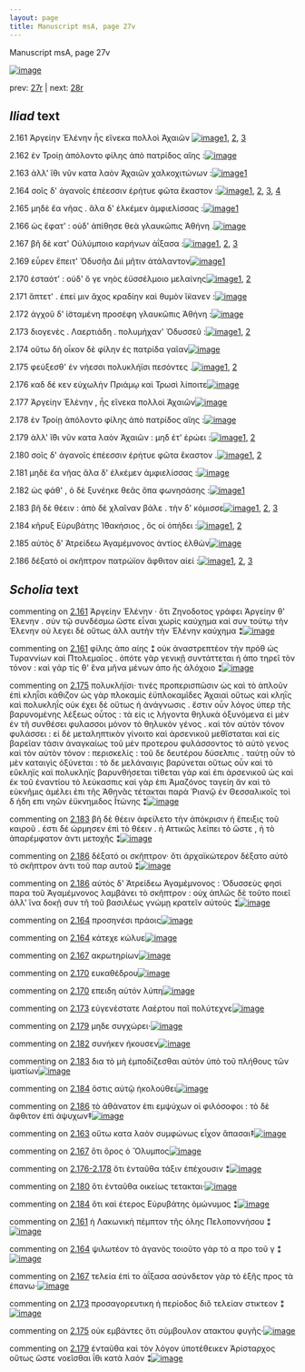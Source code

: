 ```yaml
---
layout: page
title: Manuscript msA, page 27v
---
```


Manuscript msA, page 27v

[![image](http://www.homermultitext.org/iipsrv?OBJ=IIP,1.0&FIF=/project/homer/pyramidal/deepzoom/hmt/vaimg/2017a/VA027VN_0529.tif&WID=100&CVT=JPEG)](http://www.homermultitext.org/ict2/?urn=urn:cite2:hmt:vaimg.2017a:VA027VN_0529)

prev:  [27r](../27r) | next:  [28r](../28r)

## *Iliad* text

2.161 <a id="2.161"/> Ἀργείην 					 Ἑλένην ἧς εἵνεκα πολλοὶ Ἀχαιῶν 				[![image](http://www.homermultitext.org/iipsrv?OBJ=IIP,1.0&FIF=/project/homer/pyramidal/deepzoom/hmt/vaimg/2017a/VA027VN_0529.tif&RGN=0.494,0.2201,0.329,0.0248&WID=1000&CVT=JPEG)](http://www.homermultitext.org/ict2/?urn=urn:cite2:hmt:vaimg.2017a:VA027VN_0529@0.494,0.2201,0.329,0.0248)[1](#msA_2.272), [2](#msA_2.273), [3](#msAint_2.285)

2.162 <a id="2.162"/> ἐν Τροίῃ ἀπόλοντο 					φίλης ἀπὸ πατρίδος αἴης :[![image](http://www.homermultitext.org/iipsrv?OBJ=IIP,1.0&FIF=/project/homer/pyramidal/deepzoom/hmt/vaimg/2017a/VA027VN_0529.tif&RGN=0.494,0.2397,0.342,0.0248&WID=1000&CVT=JPEG)](http://www.homermultitext.org/ict2/?urn=urn:cite2:hmt:vaimg.2017a:VA027VN_0529@0.494,0.2397,0.342,0.0248)

2.163 <a id="2.163"/> ἀλλ' ἴθι νῦν κατα λαὸν Ἀχαιῶν χαλκοχιτώνων :[![image](http://www.homermultitext.org/iipsrv?OBJ=IIP,1.0&FIF=/project/homer/pyramidal/deepzoom/hmt/vaimg/2017a/VA027VN_0529.tif&RGN=0.494,0.2569,0.342,0.0248&WID=1000&CVT=JPEG)](http://www.homermultitext.org/ict2/?urn=urn:cite2:hmt:vaimg.2017a:VA027VN_0529@0.494,0.2569,0.342,0.0248)[1](#msAim_2.279)

2.164 <a id="2.164"/> σοῖς δ' ἀγανοῖς ἐπέεσσιν ἐρήτυε φῶτα ἕκαστον :[![image](http://www.homermultitext.org/iipsrv?OBJ=IIP,1.0&FIF=/project/homer/pyramidal/deepzoom/hmt/vaimg/2017a/VA027VN_0529.tif&RGN=0.499,0.2742,0.342,0.0248&WID=1000&CVT=JPEG)](http://www.homermultitext.org/ict2/?urn=urn:cite2:hmt:vaimg.2017a:VA027VN_0529@0.499,0.2742,0.342,0.0248)[1](#msAint_2.286), [2](#msAil_2.292), [3](#msA_2.274), [4](#msAil_2.293)

2.165 <a id="2.165"/> μηδὲ ἔα νῆας . ἅλα δ' ἑλκέμεν ἀμφιελίσσας :[![image](http://www.homermultitext.org/iipsrv?OBJ=IIP,1.0&FIF=/project/homer/pyramidal/deepzoom/hmt/vaimg/2017a/VA027VN_0529.tif&RGN=0.502,0.2953,0.342,0.0248&WID=1000&CVT=JPEG)](http://www.homermultitext.org/ict2/?urn=urn:cite2:hmt:vaimg.2017a:VA027VN_0529@0.502,0.2953,0.342,0.0248)[1](#msAil_2.294)

2.166 <a id="2.166"/> ὡς ἔφατ' : οὐδ' ἀπίθησε θεὰ γλαυκῶπις Ἀθήνη .[![image](http://www.homermultitext.org/iipsrv?OBJ=IIP,1.0&FIF=/project/homer/pyramidal/deepzoom/hmt/vaimg/2017a/VA027VN_0529.tif&RGN=0.502,0.3148,0.342,0.0248&WID=1000&CVT=JPEG)](http://www.homermultitext.org/ict2/?urn=urn:cite2:hmt:vaimg.2017a:VA027VN_0529@0.502,0.3148,0.342,0.0248)

2.167 <a id="2.167"/> βῆ δὲ κατ' Οὐλύμποιο καρήνων ἀΐξασα :[![image](http://www.homermultitext.org/iipsrv?OBJ=IIP,1.0&FIF=/project/homer/pyramidal/deepzoom/hmt/vaimg/2017a/VA027VN_0529.tif&RGN=0.494,0.3351,0.322,0.0225&WID=1000&CVT=JPEG)](http://www.homermultitext.org/ict2/?urn=urn:cite2:hmt:vaimg.2017a:VA027VN_0529@0.494,0.3351,0.322,0.0225)[1](#msAint_2.287), [2](#msAil_2.295), [3](#msAim_2.280)

2.169 <a id="2.169"/> εὗρεν ἔπειτ' Ὀδυσῆα 					 Διὶ μῆτιν ἀτάλαντον[![image](http://www.homermultitext.org/iipsrv?OBJ=IIP,1.0&FIF=/project/homer/pyramidal/deepzoom/hmt/vaimg/2017a/VA027VN_0529.tif&RGN=0.5,0.3539,0.322,0.0225&WID=1000&CVT=JPEG)](http://www.homermultitext.org/ict2/?urn=urn:cite2:hmt:vaimg.2017a:VA027VN_0529@0.5,0.3539,0.322,0.0225)[1](#msAil_2.296)

2.170 <a id="2.170"/> ἐσταότ' : οὐδ' ὅ γε νηὸς ἐϋσσέλμοιο μελαίνης[![image](http://www.homermultitext.org/iipsrv?OBJ=IIP,1.0&FIF=/project/homer/pyramidal/deepzoom/hmt/vaimg/2017a/VA027VN_0529.tif&RGN=0.5,0.3704,0.349,0.0225&WID=1000&CVT=JPEG)](http://www.homermultitext.org/ict2/?urn=urn:cite2:hmt:vaimg.2017a:VA027VN_0529@0.5,0.3704,0.349,0.0225)[1](#msAil_2.298), [2](#msAil_2.297)

2.171 <a id="2.171"/> ἅπτετ' . ἐπεί μιν ἄχος κραδίην καὶ θυμὸν ἵ̈κανεν :[![image](http://www.homermultitext.org/iipsrv?OBJ=IIP,1.0&FIF=/project/homer/pyramidal/deepzoom/hmt/vaimg/2017a/VA027VN_0529.tif&RGN=0.499,0.3899,0.349,0.0225&WID=1000&CVT=JPEG)](http://www.homermultitext.org/ict2/?urn=urn:cite2:hmt:vaimg.2017a:VA027VN_0529@0.499,0.3899,0.349,0.0225)

2.172 <a id="2.172"/> ἀγχοῦ δ' ἱ̈σταμένη προσέφη γλαυκῶπις Ἀθήνη :[![image](http://www.homermultitext.org/iipsrv?OBJ=IIP,1.0&FIF=/project/homer/pyramidal/deepzoom/hmt/vaimg/2017a/VA027VN_0529.tif&RGN=0.501,0.408,0.369,0.027&WID=1000&CVT=JPEG)](http://www.homermultitext.org/ict2/?urn=urn:cite2:hmt:vaimg.2017a:VA027VN_0529@0.501,0.408,0.369,0.027)

2.173 <a id="2.173"/> διογενὲς . Λαερτιάδη . 					πολυμήχαν' Ὀδυσσεῦ :[![image](http://www.homermultitext.org/iipsrv?OBJ=IIP,1.0&FIF=/project/homer/pyramidal/deepzoom/hmt/vaimg/2017a/VA027VN_0529.tif&RGN=0.497,0.4275,0.34,0.027&WID=1000&CVT=JPEG)](http://www.homermultitext.org/ict2/?urn=urn:cite2:hmt:vaimg.2017a:VA027VN_0529@0.497,0.4275,0.34,0.027)[1](#msAil_2.299), [2](#msAint_2.288)

2.174 <a id="2.174"/> οὕτω δὴ οἶκον δὲ φίλην ἐς πατρίδα γαῖαν[![image](http://www.homermultitext.org/iipsrv?OBJ=IIP,1.0&FIF=/project/homer/pyramidal/deepzoom/hmt/vaimg/2017a/VA027VN_0529.tif&RGN=0.496,0.4448,0.34,0.027&WID=1000&CVT=JPEG)](http://www.homermultitext.org/ict2/?urn=urn:cite2:hmt:vaimg.2017a:VA027VN_0529@0.496,0.4448,0.34,0.027)

2.175 <a id="2.175"/> φεύξεσθ' ἐν νήεσσι πολυκλήϊσι πεσόντες .[![image](http://www.homermultitext.org/iipsrv?OBJ=IIP,1.0&FIF=/project/homer/pyramidal/deepzoom/hmt/vaimg/2017a/VA027VN_0529.tif&RGN=0.492,0.4658,0.32,0.0255&WID=1000&CVT=JPEG)](http://www.homermultitext.org/ict2/?urn=urn:cite2:hmt:vaimg.2017a:VA027VN_0529@0.492,0.4658,0.32,0.0255)[1](#msA_2.275), [2](#msAint_2.289)

2.176 <a id="2.176"/> καδ δέ κεν εὐχωλὴν Πριάμῳ καὶ Τρωσὶ λίποιτε[![image](http://www.homermultitext.org/iipsrv?OBJ=IIP,1.0&FIF=/project/homer/pyramidal/deepzoom/hmt/vaimg/2017a/VA027VN_0529.tif&RGN=0.494,0.4808,0.355,0.0293&WID=1000&CVT=JPEG)](http://www.homermultitext.org/ict2/?urn=urn:cite2:hmt:vaimg.2017a:VA027VN_0529@0.494,0.4808,0.355,0.0293)

2.177 <a id="2.177"/> Ἀργείην 					 Ἑλένην , ἧς εἵνεκα πολλοὶ 					Ἀχαιῶν[![image](http://www.homermultitext.org/iipsrv?OBJ=IIP,1.0&FIF=/project/homer/pyramidal/deepzoom/hmt/vaimg/2017a/VA027VN_0529.tif&RGN=0.495,0.5004,0.355,0.0293&WID=1000&CVT=JPEG)](http://www.homermultitext.org/ict2/?urn=urn:cite2:hmt:vaimg.2017a:VA027VN_0529@0.495,0.5004,0.355,0.0293)

2.178 <a id="2.178"/> ἐν Τροίῃ ἀπόλοντο 					φίλης ἀπὸ πατρίδος αἴης :[![image](http://www.homermultitext.org/iipsrv?OBJ=IIP,1.0&FIF=/project/homer/pyramidal/deepzoom/hmt/vaimg/2017a/VA027VN_0529.tif&RGN=0.502,0.5192,0.355,0.0293&WID=1000&CVT=JPEG)](http://www.homermultitext.org/ict2/?urn=urn:cite2:hmt:vaimg.2017a:VA027VN_0529@0.502,0.5192,0.355,0.0293)

2.179 <a id="2.179"/> ἀλλ' ἴ̈θι νῦν κατα λαὸν Ἀχαιῶν : μηδ έτ' ἐρώει :[![image](http://www.homermultitext.org/iipsrv?OBJ=IIP,1.0&FIF=/project/homer/pyramidal/deepzoom/hmt/vaimg/2017a/VA027VN_0529.tif&RGN=0.498,0.5372,0.355,0.0293&WID=1000&CVT=JPEG)](http://www.homermultitext.org/ict2/?urn=urn:cite2:hmt:vaimg.2017a:VA027VN_0529@0.498,0.5372,0.355,0.0293)[1](#msAil_2.300), [2](#msAint_2.290)

2.180 <a id="2.180"/> σοῖς δ' ἀγανοῖς ἐπέεσσιν ἐρήτυε φῶτα ἕκαστον .[![image](http://www.homermultitext.org/iipsrv?OBJ=IIP,1.0&FIF=/project/homer/pyramidal/deepzoom/hmt/vaimg/2017a/VA027VN_0529.tif&RGN=0.498,0.5545,0.355,0.0293&WID=1000&CVT=JPEG)](http://www.homermultitext.org/ict2/?urn=urn:cite2:hmt:vaimg.2017a:VA027VN_0529@0.498,0.5545,0.355,0.0293)[1](#msAil_2.301), [2](#msAim_2.283)

2.181 <a id="2.181"/> μηδὲ ἔα νῆας ἅλα δ' ἑλκέμεν ἀμφιελίσσας :[![image](http://www.homermultitext.org/iipsrv?OBJ=IIP,1.0&FIF=/project/homer/pyramidal/deepzoom/hmt/vaimg/2017a/VA027VN_0529.tif&RGN=0.499,0.5733,0.355,0.0293&WID=1000&CVT=JPEG)](http://www.homermultitext.org/ict2/?urn=urn:cite2:hmt:vaimg.2017a:VA027VN_0529@0.499,0.5733,0.355,0.0293)

2.182 <a id="2.182"/> ὡς φάθ' , ὁ δὲ ξυνέηκε θεᾶς ὄπα φωνησάσης :[![image](http://www.homermultitext.org/iipsrv?OBJ=IIP,1.0&FIF=/project/homer/pyramidal/deepzoom/hmt/vaimg/2017a/VA027VN_0529.tif&RGN=0.497,0.5898,0.385,0.0323&WID=1000&CVT=JPEG)](http://www.homermultitext.org/ict2/?urn=urn:cite2:hmt:vaimg.2017a:VA027VN_0529@0.497,0.5898,0.385,0.0323)[1](#msAil_2.302)

2.183 <a id="2.183"/> βῆ δὲ θέειν : ἀπὸ δὲ χλαῖναν βάλε . τὴν δ' κόμισσε[![image](http://www.homermultitext.org/iipsrv?OBJ=IIP,1.0&FIF=/project/homer/pyramidal/deepzoom/hmt/vaimg/2017a/VA027VN_0529.tif&RGN=0.501,0.6093,0.385,0.0323&WID=1000&CVT=JPEG)](http://www.homermultitext.org/ict2/?urn=urn:cite2:hmt:vaimg.2017a:VA027VN_0529@0.501,0.6093,0.385,0.0323)[1](#msAil_2.303), [2](#msA_2.276), [3](#msAint_2.291)

2.184 <a id="2.184"/> κῆρυξ Εὐρυβάτης 					 Ἰ̈θακήσιος , ὅς οἱ ὀπήδει :[![image](http://www.homermultitext.org/iipsrv?OBJ=IIP,1.0&FIF=/project/homer/pyramidal/deepzoom/hmt/vaimg/2017a/VA027VN_0529.tif&RGN=0.505,0.6281,0.34,0.0323&WID=1000&CVT=JPEG)](http://www.homermultitext.org/ict2/?urn=urn:cite2:hmt:vaimg.2017a:VA027VN_0529@0.505,0.6281,0.34,0.0323)[1](#msAim_2.284), [2](#msAil_2.304)

2.185 <a id="2.185"/> αὐτὸς δ' Ἀτρείδεω 						Ἀγαμέμνονος ἀντίος ἐλθὼν[![image](http://www.homermultitext.org/iipsrv?OBJ=IIP,1.0&FIF=/project/homer/pyramidal/deepzoom/hmt/vaimg/2017a/VA027VN_0529.tif&RGN=0.513,0.6446,0.34,0.0323&WID=1000&CVT=JPEG)](http://www.homermultitext.org/ict2/?urn=urn:cite2:hmt:vaimg.2017a:VA027VN_0529@0.513,0.6446,0.34,0.0323)

2.186 <a id="2.186"/> δέξατό οἱ σκῆπτρον πατρώϊον ἄφθιτον αἰεί :[![image](http://www.homermultitext.org/iipsrv?OBJ=IIP,1.0&FIF=/project/homer/pyramidal/deepzoom/hmt/vaimg/2017a/VA027VN_0529.tif&RGN=0.506,0.6649,0.349,0.0383&WID=1000&CVT=JPEG)](http://www.homermultitext.org/ict2/?urn=urn:cite2:hmt:vaimg.2017a:VA027VN_0529@0.506,0.6649,0.349,0.0383)[1](#msA_2.278), [2](#msA_2.277), [3](#msAil_2.305)

## *Scholia* text

commenting on [2.161](#2.161)  <a id="msA_2.272"/> Ἀργείην Ἑλένην · ὅτι Ζηνοδοτος γράφει Ἀργείην θ' Ἑλενην . σὺν τῷ συνδέσμω ὥστε εἶναι χωρὶς καύχημα καὶ συν τούτῳ τὴν Ἑλενην οὐ λεγει δὲ οὕτως ἀλλ αυτὴν τὴν Ἑλένην καύχημα ⁑[![image](http://www.homermultitext.org/iipsrv?OBJ=IIP,1.0&FIF=/project/homer/pyramidal/deepzoom/hmt/vaimg/2017a/VA027VN_0529.tif&RGN=0.215,0.1026,0.6342,0.0476&WID=1000&CVT=JPEG)](http://www.homermultitext.org/ict2/?urn=urn:cite2:hmt:vaimg.2017a:VA027VN_0529@0.215,0.1026,0.6342,0.0476)

commenting on [2.161](#2.161)  <a id="msA_2.273"/> φίλης ἀπο αίης ⁑ οὐκ ἀναστρεπτέον τὴν πρόθ ὡς Τυραννίων καὶ Πτολεμαῖος . ὁπότε γὰρ γενικῇ συντάττεται ἡ ἀπο τηρεῖ τὸν τόνον : καὶ γάρ τίς θ' ἕνα μῆνα μένων ἀπο ῆς ἀλόχοιο ⁑[![image](http://www.homermultitext.org/iipsrv?OBJ=IIP,1.0&FIF=/project/homer/pyramidal/deepzoom/hmt/vaimg/2017a/VA027VN_0529.tif&RGN=0.2008,0.1264,0.6333,0.0413&WID=1000&CVT=JPEG)](http://www.homermultitext.org/ict2/?urn=urn:cite2:hmt:vaimg.2017a:VA027VN_0529@0.2008,0.1264,0.6333,0.0413)

commenting on [2.175](#2.175)  <a id="msA_2.275"/> πολυκλήϊσι· τινὲς προπερισπῶσιν ὡς καὶ τὸ ἁπλοῦν ἐπὶ κληῗσι κάθιζον ὡς γὰρ πλοκαμὶς ἐϋπλοκαμῖδες Ἀχαιαὶ οὕτως καὶ κληῒς καὶ πολυκληΐς οὐκ έχει δὲ οὕτως ἡ ἀνάγνωσις . ἔστιν οὖν λόγος ὑπερ τῆς βαρυνομένης λέξεως οὗτος : τὰ εἰς ις λήγοντα θηλυκὰ ὀξυνόμενα εἰ μὲν ἐν τῆ συνθέσει φυλασσοι μόνον τὸ θηλυκὸν γένος . καὶ τὸν αὐτὸν τόνον φυλάσσει : εἰ δὲ μεταληπτικὸν γίνοιτο καὶ ἀρσενικοῦ μεθἵσταται καὶ εἰς βαρεῖαν τάσιν ἀναγκαίως τοῦ μὲν προτερου φυλάσσοντος τὸ αὐτὸ γενος καὶ τὸν αὐτὸν τόνον : περισκελίς : τοῦ δε δευτέρου δύσελπις . ταύτῃ οὖν τὸ μὲν καταιγὶς ὀξύνεται : τὸ δε μελάναιγις βαρύνεται οὕτως οὖν καὶ τὸ εὔκληϊς καὶ πολυκληϊς βαρυνθήσεται τίθεται γὰρ καὶ ἐπι ἀρσενικοῦ ὡς καὶ ἐκ τοῦ ἐναντίου τὸ λεύκασπις καὶ γὰρ ἐπι Ἀμαζόνος ταγείη ἄν καὶ τὸ εὐκνῆμις ἀμέλει ἐπι τῆς Ἀθηνᾶς τέτακται παρὰ Ῥιανῷ ἐν Θεσσαλικοῖς τοὶ δ ήδη επι νηῶν ἐϋκνημιδος Ϊτώνης ⁑[![image](http://www.homermultitext.org/iipsrv?OBJ=IIP,1.0&FIF=/project/homer/pyramidal/deepzoom/hmt/vaimg/2017a/VA027VN_0529.tif&RGN=0.2196,0.4675,0.2342,0.2697&WID=1000&CVT=JPEG)](http://www.homermultitext.org/ict2/?urn=urn:cite2:hmt:vaimg.2017a:VA027VN_0529@0.2196,0.4675,0.2342,0.2697)

commenting on [2.183](#2.183)  <a id="msA_2.276"/> βῆ δὲ θέειν ἀφείλετο τὴν ἀπόκρισιν ἡ ἔπειξις τοῦ καιροῦ . ἐστι δέ ώρμησεν ἐπὶ τὸ θέειν . ἠ Αττικῶς λείπει τὸ ὥστε , ἠ τὸ ἀπαρέμφατον ἀντι μετοχῆς ⁑[![image](http://www.homermultitext.org/iipsrv?OBJ=IIP,1.0&FIF=/project/homer/pyramidal/deepzoom/hmt/vaimg/2017a/VA027VN_0529.tif&RGN=0.4692,0.694,0.395,0.0457&WID=1000&CVT=JPEG)](http://www.homermultitext.org/ict2/?urn=urn:cite2:hmt:vaimg.2017a:VA027VN_0529@0.4692,0.694,0.395,0.0457)

commenting on [2.186](#2.186)  <a id="msA_2.277"/> δέξατό οι σκῆπτρον· ὅτι ἀρχαϊκώτερον δέξατο αὐτὸ τὸ σκῆπτρον ἀντι τοῦ παρ αυτοῦ ⁑[![image](http://www.homermultitext.org/iipsrv?OBJ=IIP,1.0&FIF=/project/homer/pyramidal/deepzoom/hmt/vaimg/2017a/VA027VN_0529.tif&RGN=0.4725,0.7259,0.3992,0.0357&WID=1000&CVT=JPEG)](http://www.homermultitext.org/ict2/?urn=urn:cite2:hmt:vaimg.2017a:VA027VN_0529@0.4725,0.7259,0.3992,0.0357)

commenting on [2.186](#2.186)  <a id="msA_2.278"/> αὐτὸς δ' Ἀτρείδεω Ἀγαμέμνονος : Ὀδυσσεὺς φησὶ παρα τοῦ Ἀγαμέμνονος λαμβάνει τὸ σκῆπτρον : οὐχ ἁπλῶς δὲ τοῦτο ποιεῖ ἀλλ' ἵνα δοκῇ συν τῆ τοῦ βασιλέως γνώμῃ κρατεῖν αὐτούς ⁑[![image](http://www.homermultitext.org/iipsrv?OBJ=IIP,1.0&FIF=/project/homer/pyramidal/deepzoom/hmt/vaimg/2017a/VA027VN_0529.tif&RGN=0.4738,0.7306,0.3921,0.0579&WID=1000&CVT=JPEG)](http://www.homermultitext.org/ict2/?urn=urn:cite2:hmt:vaimg.2017a:VA027VN_0529@0.4738,0.7306,0.3921,0.0579)

commenting on [2.164](#2.164)  <a id="msAil_2.292.comment"/> προσηνέσι πράοις[![image](http://www.homermultitext.org/iipsrv?OBJ=IIP,1.0&FIF=/project/homer/pyramidal/deepzoom/hmt/vaimg/2017a/VA027VN_0529.tif&RGN=0.5529,0.2719,0.0625,0.0131&WID=1000&CVT=JPEG)](http://www.homermultitext.org/ict2/?urn=urn:cite2:hmt:vaimg.2017a:VA027VN_0529@0.5529,0.2719,0.0625,0.0131)

commenting on [2.164](#2.164)  <a id="msAil_2.293.comment"/> κάτεχε κώλυε[![image](http://www.homermultitext.org/iipsrv?OBJ=IIP,1.0&FIF=/project/homer/pyramidal/deepzoom/hmt/vaimg/2017a/VA027VN_0529.tif&RGN=0.6871,0.2713,0.0538,0.015&WID=1000&CVT=JPEG)](http://www.homermultitext.org/ict2/?urn=urn:cite2:hmt:vaimg.2017a:VA027VN_0529@0.6871,0.2713,0.0538,0.015)

commenting on [2.167](#2.167)  <a id="msAil_2.295.comment"/> ακρωτηρίων[![image](http://www.homermultitext.org/iipsrv?OBJ=IIP,1.0&FIF=/project/homer/pyramidal/deepzoom/hmt/vaimg/2017a/VA027VN_0529.tif&RGN=0.6796,0.3285,0.0529,0.0144&WID=1000&CVT=JPEG)](http://www.homermultitext.org/ict2/?urn=urn:cite2:hmt:vaimg.2017a:VA027VN_0529@0.6796,0.3285,0.0529,0.0144)

commenting on [2.170](#2.170)  <a id="msAil_2.297.comment"/> ευκαθέδρου[![image](http://www.homermultitext.org/iipsrv?OBJ=IIP,1.0&FIF=/project/homer/pyramidal/deepzoom/hmt/vaimg/2017a/VA027VN_0529.tif&RGN=0.6842,0.3686,0.0533,0.011&WID=1000&CVT=JPEG)](http://www.homermultitext.org/ict2/?urn=urn:cite2:hmt:vaimg.2017a:VA027VN_0529@0.6842,0.3686,0.0533,0.011)

commenting on [2.170](#2.170)  <a id="msAil_2.298.comment"/> επειδη αὐτόν λύπη[![image](http://www.homermultitext.org/iipsrv?OBJ=IIP,1.0&FIF=/project/homer/pyramidal/deepzoom/hmt/vaimg/2017a/VA027VN_0529.tif&RGN=0.5723,0.3862,0.0933,0.0118&WID=1000&CVT=JPEG)](http://www.homermultitext.org/ict2/?urn=urn:cite2:hmt:vaimg.2017a:VA027VN_0529@0.5723,0.3862,0.0933,0.0118)

commenting on [2.173](#2.173)  <a id="msAil_2.299.comment"/> εὐγενέστατε Λαέρτου παῖ πολύτεχνε[![image](http://www.homermultitext.org/iipsrv?OBJ=IIP,1.0&FIF=/project/homer/pyramidal/deepzoom/hmt/vaimg/2017a/VA027VN_0529.tif&RGN=0.5263,0.4238,0.218,0.0163&WID=1000&CVT=JPEG)](http://www.homermultitext.org/ict2/?urn=urn:cite2:hmt:vaimg.2017a:VA027VN_0529@0.5263,0.4238,0.218,0.0163)

commenting on [2.179](#2.179)  <a id="msAil_2.300.comment"/> μηδε συγχώρει·[![image](http://www.homermultitext.org/iipsrv?OBJ=IIP,1.0&FIF=/project/homer/pyramidal/deepzoom/hmt/vaimg/2017a/VA027VN_0529.tif&RGN=0.7725,0.5326,0.065,0.0105&WID=1000&CVT=JPEG)](http://www.homermultitext.org/ict2/?urn=urn:cite2:hmt:vaimg.2017a:VA027VN_0529@0.7725,0.5326,0.065,0.0105)

commenting on [2.182](#2.182)  <a id="msAil_2.302.comment"/> συνήκεν ήκουσεν[![image](http://www.homermultitext.org/iipsrv?OBJ=IIP,1.0&FIF=/project/homer/pyramidal/deepzoom/hmt/vaimg/2017a/VA027VN_0529.tif&RGN=0.6118,0.5953,0.0775,0.0118&WID=1000&CVT=JPEG)](http://www.homermultitext.org/ict2/?urn=urn:cite2:hmt:vaimg.2017a:VA027VN_0529@0.6118,0.5953,0.0775,0.0118)

commenting on [2.183](#2.183)  <a id="msAil_2.303.comment"/> δια τὸ μὴ ἐμποδίζεσθαι αὐτὸν ὑπὸ τοῦ πλήθους τῶν ἰματίων[![image](http://www.homermultitext.org/iipsrv?OBJ=IIP,1.0&FIF=/project/homer/pyramidal/deepzoom/hmt/vaimg/2017a/VA027VN_0529.tif&RGN=0.6329,0.6066,0.1918,0.015&WID=1000&CVT=JPEG)](http://www.homermultitext.org/ict2/?urn=urn:cite2:hmt:vaimg.2017a:VA027VN_0529@0.6329,0.6066,0.1918,0.015)

commenting on [2.184](#2.184)  <a id="msAil_2.304.comment"/> ὅστις αὐτῷ ἠκολούθει[![image](http://www.homermultitext.org/iipsrv?OBJ=IIP,1.0&FIF=/project/homer/pyramidal/deepzoom/hmt/vaimg/2017a/VA027VN_0529.tif&RGN=0.7489,0.6246,0.0957,0.0139&WID=1000&CVT=JPEG)](http://www.homermultitext.org/ict2/?urn=urn:cite2:hmt:vaimg.2017a:VA027VN_0529@0.7489,0.6246,0.0957,0.0139)

commenting on [2.186](#2.186)  <a id="msAil_2.305.comment"/> τὸ ἀθάνατον ἐπι εμψύχων οἱ φιλόσοφοι : τὸ δὲ ἄφθιτον ἐπὶ ἀψυχων‡[![image](http://www.homermultitext.org/iipsrv?OBJ=IIP,1.0&FIF=/project/homer/pyramidal/deepzoom/hmt/vaimg/2017a/VA027VN_0529.tif&RGN=0.5461,0.6817,0.2964,0.0274&WID=1000&CVT=JPEG)](http://www.homermultitext.org/ict2/?urn=urn:cite2:hmt:vaimg.2017a:VA027VN_0529@0.5461,0.6817,0.2964,0.0274)

commenting on [2.163](#2.163)  <a id="msAim_2.279.comment"/> οὕτω κατα λαὸν συμφώνως εἶχον ἅπασαι‡[![image](http://www.homermultitext.org/iipsrv?OBJ=IIP,1.0&FIF=/project/homer/pyramidal/deepzoom/hmt/vaimg/2017a/VA027VN_0529.tif&RGN=0.4313,0.2547,0.0692,0.0407&WID=1000&CVT=JPEG)](http://www.homermultitext.org/ict2/?urn=urn:cite2:hmt:vaimg.2017a:VA027VN_0529@0.4313,0.2547,0.0692,0.0407)

commenting on [2.167](#2.167)  <a id="msAim_2.280.comment"/> ὅτι ὅρος ὁ Ὄλυμπος[![image](http://www.homermultitext.org/iipsrv?OBJ=IIP,1.0&FIF=/project/homer/pyramidal/deepzoom/hmt/vaimg/2017a/VA027VN_0529.tif&RGN=0.4371,0.3392,0.0633,0.0191&WID=1000&CVT=JPEG)](http://www.homermultitext.org/ict2/?urn=urn:cite2:hmt:vaimg.2017a:VA027VN_0529@0.4371,0.3392,0.0633,0.0191)

commenting on [2.176-2.178](#2.176-2.178)  <a id="msAim_2.282.comment"/> ὅτι ἐνταῦθα τάξιν ἐπέχουσιν ⁑[![image](http://www.homermultitext.org/iipsrv?OBJ=IIP,1.0&FIF=/project/homer/pyramidal/deepzoom/hmt/vaimg/2017a/VA027VN_0529.tif&RGN=0.4333,0.4844,0.0521,0.0388&WID=1000&CVT=JPEG)](http://www.homermultitext.org/ict2/?urn=urn:cite2:hmt:vaimg.2017a:VA027VN_0529@0.4333,0.4844,0.0521,0.0388)

commenting on [2.180](#2.180)  <a id="msAim_2.283.comment"/> ὅτι ἐνταῦθα οικείως τετακται·[![image](http://www.homermultitext.org/iipsrv?OBJ=IIP,1.0&FIF=/project/homer/pyramidal/deepzoom/hmt/vaimg/2017a/VA027VN_0529.tif&RGN=0.4504,0.5623,0.0408,0.0347&WID=1000&CVT=JPEG)](http://www.homermultitext.org/ict2/?urn=urn:cite2:hmt:vaimg.2017a:VA027VN_0529@0.4504,0.5623,0.0408,0.0347)

commenting on [2.184](#2.184)  <a id="msAim_2.284.comment"/> ὅτι καὶ έτερος Εὐρυβάτης ὁμώνυμος ⁑[![image](http://www.homermultitext.org/iipsrv?OBJ=IIP,1.0&FIF=/project/homer/pyramidal/deepzoom/hmt/vaimg/2017a/VA027VN_0529.tif&RGN=0.4417,0.637,0.0521,0.0407&WID=1000&CVT=JPEG)](http://www.homermultitext.org/ict2/?urn=urn:cite2:hmt:vaimg.2017a:VA027VN_0529@0.4417,0.637,0.0521,0.0407)

commenting on [2.161](#2.161)  <a id="msAint_2.285.comment"/> ἡ Λακωνικὴ πέμπτον τῆς όλης Πελοποννήσου ⁑[![image](http://www.homermultitext.org/iipsrv?OBJ=IIP,1.0&FIF=/project/homer/pyramidal/deepzoom/hmt/vaimg/2017a/VA027VN_0529.tif&RGN=0.8167,0.215,0.0667,0.0438&WID=1000&CVT=JPEG)](http://www.homermultitext.org/ict2/?urn=urn:cite2:hmt:vaimg.2017a:VA027VN_0529@0.8167,0.215,0.0667,0.0438)

commenting on [2.164](#2.164)  <a id="msAint_2.286.comment"/> ψιλωτέον τὸ ἀγανὸς τοιοῦτο γὰρ τὸ α προ τοῦ γ ⁑[![image](http://www.homermultitext.org/iipsrv?OBJ=IIP,1.0&FIF=/project/homer/pyramidal/deepzoom/hmt/vaimg/2017a/VA027VN_0529.tif&RGN=0.8354,0.2694,0.0633,0.0695&WID=1000&CVT=JPEG)](http://www.homermultitext.org/ict2/?urn=urn:cite2:hmt:vaimg.2017a:VA027VN_0529@0.8354,0.2694,0.0633,0.0695)

commenting on [2.167](#2.167)  <a id="msAint_2.287.comment"/> τελεία ἐπὶ το ἀΐξασα ασύνδετον γὰρ τὸ ἑξῆς προς τὰ ἐπανω·[![image](http://www.homermultitext.org/iipsrv?OBJ=IIP,1.0&FIF=/project/homer/pyramidal/deepzoom/hmt/vaimg/2017a/VA027VN_0529.tif&RGN=0.8163,0.3307,0.0946,0.0454&WID=1000&CVT=JPEG)](http://www.homermultitext.org/ict2/?urn=urn:cite2:hmt:vaimg.2017a:VA027VN_0529@0.8163,0.3307,0.0946,0.0454)

commenting on [2.173](#2.173)  <a id="msAint_2.288.comment"/> προσαγορευτικη ἡ περίοδος διὃ τελείαν στικτεον ⁑[![image](http://www.homermultitext.org/iipsrv?OBJ=IIP,1.0&FIF=/project/homer/pyramidal/deepzoom/hmt/vaimg/2017a/VA027VN_0529.tif&RGN=0.8296,0.424,0.0733,0.0413&WID=1000&CVT=JPEG)](http://www.homermultitext.org/ict2/?urn=urn:cite2:hmt:vaimg.2017a:VA027VN_0529@0.8296,0.424,0.0733,0.0413)

commenting on [2.175](#2.175)  <a id="msAint_2.289.comment"/> οὐκ εμβάντες ὅτι σύμβουλον ατακτου φυγῆς·[![image](http://www.homermultitext.org/iipsrv?OBJ=IIP,1.0&FIF=/project/homer/pyramidal/deepzoom/hmt/vaimg/2017a/VA027VN_0529.tif&RGN=0.8033,0.4609,0.0988,0.0288&WID=1000&CVT=JPEG)](http://www.homermultitext.org/ict2/?urn=urn:cite2:hmt:vaimg.2017a:VA027VN_0529@0.8033,0.4609,0.0988,0.0288)

commenting on [2.179](#2.179)  <a id="msAint_2.290.comment"/> ἐνταῦθα καὶ τὸν λόγον ὑποτέθεικεν Ἀρίσταρχος οὕτως ὥστε νοεῖσθαι ΐθι κατὰ λαόν ⁑[![image](http://www.homermultitext.org/iipsrv?OBJ=IIP,1.0&FIF=/project/homer/pyramidal/deepzoom/hmt/vaimg/2017a/VA027VN_0529.tif&RGN=0.8421,0.5213,0.065,0.0641&WID=1000&CVT=JPEG)](http://www.homermultitext.org/ict2/?urn=urn:cite2:hmt:vaimg.2017a:VA027VN_0529@0.8421,0.5213,0.065,0.0641)
